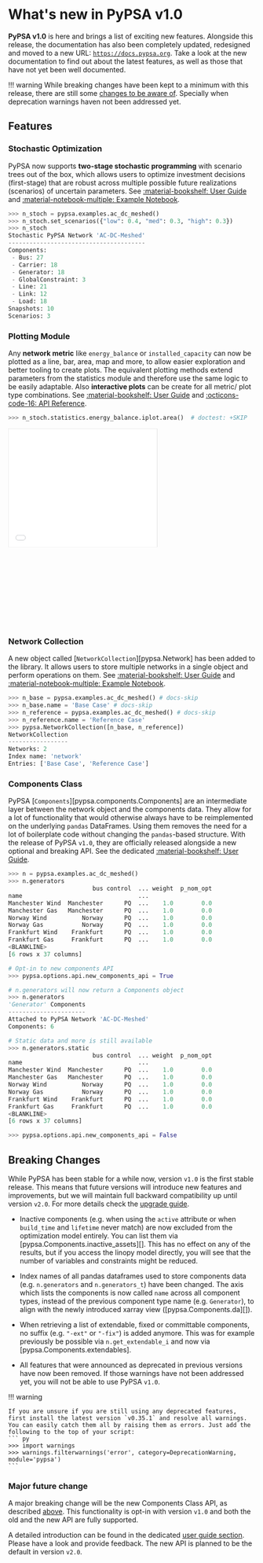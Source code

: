 # What's new in PyPSA v1.0

**PyPSA v1.0** is here and brings a list of exciting new features. Alongside this release, the documentation has also been completely updated, redesigned and moved to a new URL: [`https://docs.pypsa.org`](https://docs.pypsa.org). Take a look at the new documentation to find out about the latest features, as well as those that have not yet been well documented.

!!! warning
    While breaking changes have been kept to a minimum with this release, there are still some [changes to be aware of](#breaking-changes). Specially when deprecation warnings haven not been addressed yet.

## Features

### Stochastic Optimization

PyPSA now supports **two-stage stochastic programming** with scenario trees out of the box, which allows users to optimize investment decisions (first-stage) that are robust across multiple possible future realizations (scenarios) of uncertain parameters. See [:material-bookshelf: User Guide](optimization/stochastic-optimization.md) and [:material-notebook-multiple: Example Notebook](../examples/stochastic-optimization.ipynb).

``` py
>>> n_stoch = pypsa.examples.ac_dc_meshed()
>>> n_stoch.set_scenarios({"low": 0.4, "med": 0.3, "high": 0.3})
>>> n_stoch
Stochastic PyPSA Network 'AC-DC-Meshed'
---------------------------------------
Components:
 - Bus: 27
 - Carrier: 18
 - Generator: 18
 - GlobalConstraint: 3
 - Line: 21
 - Link: 12
 - Load: 18
Snapshots: 10
Scenarios: 3
```

### Plotting Module
Any **network metric** like `energy_balance` or `installed_capacity` can now be plotted as a line, bar, area, map and more, to allow easier exploration and better tooling to create plots. The equivalent plotting methods extend parameters from the statistics module and therefore use the same logic to be easily adaptable. Also **interactive plots** can be create for all metric/ plot type combinations. See [:material-bookshelf: User Guide](plotting.md) and [:octicons-code-16: API Reference](/api/networks/plot.md).

``` py
>>> n_stoch.statistics.energy_balance.iplot.area()  # doctest: +SKIP
```

<div style="width: 100%; height: 400px; overflow: hidden;">
    <iframe src="../../assets/interactive-plots/ac_dc_meshed-energy_balance-area_iplot.html"
            width="100%" height="100%" frameborder="0" 
            style="border: 1px solid #ccc; transform: scale(0.6); transform-origin: 0 0;">
    </iframe>
</div>

### Network Collection
A new object called [`NetworkCollection`][pypsa.Network] has been added to the library. It allows users to store multiple networks in a single object and perform operations on them. See [:material-bookshelf: User Guide](network-collection.md) and [:material-notebook-multiple: Example Notebook](/examples/network-collection.ipynb).

``` py
>>> n_base = pypsa.examples.ac_dc_meshed() # docs-skip
>>> n_base.name = 'Base Case' # docs-skip
>>> n_reference = pypsa.examples.ac_dc_meshed() # docs-skip
>>> n_reference.name = 'Reference Case' 
>>> pypsa.NetworkCollection([n_base, n_reference])
NetworkCollection
-----------------
Networks: 2
Index name: 'network'
Entries: ['Base Case', 'Reference Case']
```


### Components Class
PyPSA [`Components`][pypsa.components.Components] are an intermediate layer between the network object and the components data. They allow for a lot of functionality that would otherwise always have to be reimplemented on the underlying `pandas` DataFrames. Using them removes the need for a lot of boilerplate code without changing the `pandas`-based structure. With the release of PyPSA `v1.0`, they are officially released alongside a new optional and breaking API. See the dedicated [:material-bookshelf: User Guide](../user-guide/components.md).

``` py
>>> n = pypsa.examples.ac_dc_meshed()
>>> n.generators
                        bus control  ... weight  p_nom_opt
name                                 ...
Manchester Wind  Manchester      PQ  ...    1.0        0.0
Manchester Gas   Manchester      PQ  ...    1.0        0.0
Norway Wind          Norway      PQ  ...    1.0        0.0
Norway Gas           Norway      PQ  ...    1.0        0.0
Frankfurt Wind    Frankfurt      PQ  ...    1.0        0.0
Frankfurt Gas     Frankfurt      PQ  ...    1.0        0.0
<BLANKLINE>
[6 rows x 37 columns]

# Opt-in to new components API
>>> pypsa.options.api.new_components_api = True

# n.generators will now return a Components object
>>> n.generators
'Generator' Components
----------------------
Attached to PyPSA Network 'AC-DC-Meshed'
Components: 6

# Static data and more is still available
>>> n.generators.static
                        bus control  ... weight  p_nom_opt
name                                 ...
Manchester Wind  Manchester      PQ  ...    1.0        0.0
Manchester Gas   Manchester      PQ  ...    1.0        0.0
Norway Wind          Norway      PQ  ...    1.0        0.0
Norway Gas           Norway      PQ  ...    1.0        0.0
Frankfurt Wind    Frankfurt      PQ  ...    1.0        0.0
Frankfurt Gas     Frankfurt      PQ  ...    1.0        0.0
<BLANKLINE>
[6 rows x 37 columns]

>>> pypsa.options.api.new_components_api = False
```

## Breaking Changes
While PyPSA has been stable for a while now, version `v1.0` is the first stable release. This means that future versions will introduce new features and improvements, but we will maintain full backward compatibility up until version `v2.0`. For more details check the [upgrade guide](../home/installation.md#upgrading).

- Inactive components (e.g. when using the `active` attribute or when `build_time` and `lifetime` never match) are now excluded from the optimization model entirely. You can list them via [pypsa.Components.inactive_assets][]. This has no effect on any of the results, but if you access the linopy model directly, you will see that the number of variables and constraints might be reduced.

- Index names of all pandas dataframes used to store components data (e.g. `n.generators` and `n.generators_t`) have been changed. The axis which lists the components is now called `name` across all component types, instead of the previous component type name (e.g. `Generator`), to align with the newly introduced xarray view ([pypsa.Components.da][]).

- When retrieving a list of extendable, fixed or committable components, no suffix (e.g. `"-ext"` or `"-fix"`) is added anymore. This was for example previously be possible via `n.get_extendable_i` and now via [pypsa.Components.extendables].

- All features that were announced as deprecated in previous versions have now been removed. If those warnings have not been addressed yet, you will not be able to use PyPSA `v1.0`.

!!! warning

    If you are unsure if you are still using any deprecated features, first install the latest version `v0.35.1` and resolve all warnings. You can easily catch them all by raising them as errors. Just add the following to the top of your script:
    ``` py
    >>> import warnings
    >>> warnings.filterwarnings('error', category=DeprecationWarning, module='pypsa')
    ```

### Major future change
A major breaking change will be the new Components Class API, as described [above](#new-components-class-api). This functionality is opt-in with version `v1.0` and both the old and the new API are fully supported. 

A detailed introduction can be found in the dedicated [user guide section](../user-guide/components.md#new-components-class-api). Please have a look and provide feedback. The new API is planned to be the default in version `v2.0`.